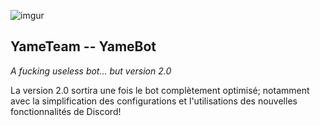   ![imgur](https://img.over-blog-kiwi.com/3/01/32/11/20190122/ob_1de505_dabbingdiscord.png)
  
  ## YameTeam -- YameBot

  *A fucking useless bot... but version 2.0*
  
  La version 2.0 sortira une fois le bot complètement optimisé;
  notamment avec la simplification des  configurations et l'utilisations des nouvelles fonctionnalités de Discord!
    
